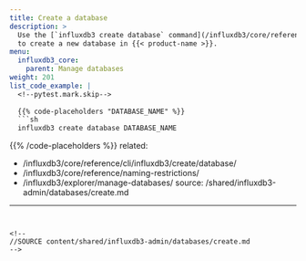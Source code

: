 ```yaml
---
title: Create a database
description: >
  Use the [`influxdb3 create database` command](/influxdb3/core/reference/cli/influxdb3/create/database/)
  to create a new database in {{< product-name >}}.
menu:
  influxdb3_core:
    parent: Manage databases
weight: 201
list_code_example: |
  <!--pytest.mark.skip-->
  
  {{% code-placeholders "DATABASE_NAME" %}}
  ```sh
  influxdb3 create database DATABASE_NAME
  ```
  {{% /code-placeholders %}}
related:
  - /influxdb3/core/reference/cli/influxdb3/create/database/
  - /influxdb3/core/reference/naming-restrictions/
  - /influxdb3/explorer/manage-databases/
source: /shared/influxdb3-admin/databases/create.md
---
```


<!--
//SOURCE content/shared/influxdb3-admin/databases/create.md
-->
